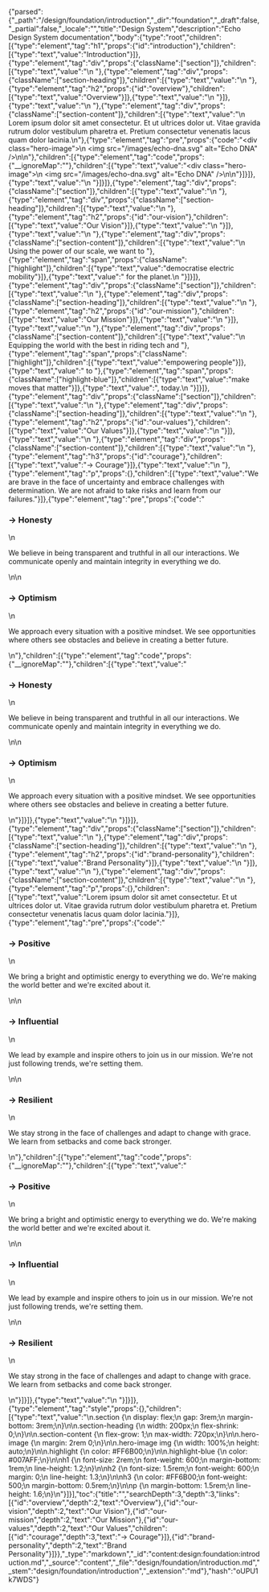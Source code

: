 {"parsed":{"_path":"/design/foundation/introduction","_dir":"foundation","_draft":false,"_partial":false,"_locale":"","title":"Design System","description":"Echo Design System documentation","body":{"type":"root","children":[{"type":"element","tag":"h1","props":{"id":"introduction"},"children":[{"type":"text","value":"Introduction"}]},{"type":"element","tag":"div","props":{"className":["section"]},"children":[{"type":"text","value":"\n  "},{"type":"element","tag":"div","props":{"className":["section-heading"]},"children":[{"type":"text","value":"\n    "},{"type":"element","tag":"h2","props":{"id":"overview"},"children":[{"type":"text","value":"Overview"}]},{"type":"text","value":"\n  "}]},{"type":"text","value":"\n  "},{"type":"element","tag":"div","props":{"className":["section-content"]},"children":[{"type":"text","value":"\n    Lorem ipsum dolor sit amet consectetur. Et ut ultrices dolor ut. Vitae gravida rutrum dolor vestibulum pharetra et. Pretium consectetur venenatis lacus quam dolor lacinia.\n"},{"type":"element","tag":"pre","props":{"code":"<div class=\"hero-image\">\n  <img src=\"/images/echo-dna.svg\" alt=\"Echo DNA\" />\n</div>\n"},"children":[{"type":"element","tag":"code","props":{"__ignoreMap":""},"children":[{"type":"text","value":"<div class=\"hero-image\">\n  <img src=\"/images/echo-dna.svg\" alt=\"Echo DNA\" />\n</div>\n"}]}]},{"type":"text","value":"\n  "}]}]},{"type":"element","tag":"div","props":{"className":["section"]},"children":[{"type":"text","value":"\n  "},{"type":"element","tag":"div","props":{"className":["section-heading"]},"children":[{"type":"text","value":"\n    "},{"type":"element","tag":"h2","props":{"id":"our-vision"},"children":[{"type":"text","value":"Our Vision"}]},{"type":"text","value":"\n  "}]},{"type":"text","value":"\n  "},{"type":"element","tag":"div","props":{"className":["section-content"]},"children":[{"type":"text","value":"\n    Using the power of our scale, we want to "},{"type":"element","tag":"span","props":{"className":["highlight"]},"children":[{"type":"text","value":"democratise electric mobility"}]},{"type":"text","value":" for the planet.\n  "}]}]},{"type":"element","tag":"div","props":{"className":["section"]},"children":[{"type":"text","value":"\n  "},{"type":"element","tag":"div","props":{"className":["section-heading"]},"children":[{"type":"text","value":"\n    "},{"type":"element","tag":"h2","props":{"id":"our-mission"},"children":[{"type":"text","value":"Our Mission"}]},{"type":"text","value":"\n  "}]},{"type":"text","value":"\n  "},{"type":"element","tag":"div","props":{"className":["section-content"]},"children":[{"type":"text","value":"\n    Equipping the world with the best in riding tech and "},{"type":"element","tag":"span","props":{"className":["highlight"]},"children":[{"type":"text","value":"empowering people"}]},{"type":"text","value":" to "},{"type":"element","tag":"span","props":{"className":["highlight-blue"]},"children":[{"type":"text","value":"make moves that matter"}]},{"type":"text","value":", today.\n  "}]}]},{"type":"element","tag":"div","props":{"className":["section"]},"children":[{"type":"text","value":"\n  "},{"type":"element","tag":"div","props":{"className":["section-heading"]},"children":[{"type":"text","value":"\n    "},{"type":"element","tag":"h2","props":{"id":"our-values"},"children":[{"type":"text","value":"Our Values"}]},{"type":"text","value":"\n  "}]},{"type":"text","value":"\n  "},{"type":"element","tag":"div","props":{"className":["section-content"]},"children":[{"type":"text","value":"\n    "},{"type":"element","tag":"h3","props":{"id":"courage"},"children":[{"type":"text","value":"→ Courage"}]},{"type":"text","value":"\n    "},{"type":"element","tag":"p","props":{},"children":[{"type":"text","value":"We are brave in the face of uncertainty and embrace challenges with determination. We are not afraid to take risks and learn from our failures."}]},{"type":"element","tag":"pre","props":{"code":"<h3>→ Honesty</h3>\n<p>We believe in being transparent and truthful in all our interactions. We communicate openly and maintain integrity in everything we do.</p>\n\n<h3>→ Optimism</h3>\n<p>We approach every situation with a positive mindset. We see opportunities where others see obstacles and believe in creating a better future.</p>\n"},"children":[{"type":"element","tag":"code","props":{"__ignoreMap":""},"children":[{"type":"text","value":"<h3>→ Honesty</h3>\n<p>We believe in being transparent and truthful in all our interactions. We communicate openly and maintain integrity in everything we do.</p>\n\n<h3>→ Optimism</h3>\n<p>We approach every situation with a positive mindset. We see opportunities where others see obstacles and believe in creating a better future.</p>\n"}]}]},{"type":"text","value":"\n  "}]}]},{"type":"element","tag":"div","props":{"className":["section"]},"children":[{"type":"text","value":"\n  "},{"type":"element","tag":"div","props":{"className":["section-heading"]},"children":[{"type":"text","value":"\n    "},{"type":"element","tag":"h2","props":{"id":"brand-personality"},"children":[{"type":"text","value":"Brand Personality"}]},{"type":"text","value":"\n  "}]},{"type":"text","value":"\n  "},{"type":"element","tag":"div","props":{"className":["section-content"]},"children":[{"type":"text","value":"\n    "},{"type":"element","tag":"p","props":{},"children":[{"type":"text","value":"Lorem ipsum dolor sit amet consectetur. Et ut ultrices dolor ut. Vitae gravida rutrum dolor vestibulum pharetra et. Pretium consectetur venenatis lacus quam dolor lacinia."}]},{"type":"element","tag":"pre","props":{"code":"<h3>→ Positive</h3>\n<p>We bring a bright and optimistic energy to everything we do. We're making the world better and we're excited about it.</p>\n\n<h3>→ Influential</h3>\n<p>We lead by example and inspire others to join us in our mission. We're not just following trends, we're setting them.</p>\n\n<h3>→ Resilient</h3>\n<p>We stay strong in the face of challenges and adapt to change with grace. We learn from setbacks and come back stronger.</p>\n"},"children":[{"type":"element","tag":"code","props":{"__ignoreMap":""},"children":[{"type":"text","value":"<h3>→ Positive</h3>\n<p>We bring a bright and optimistic energy to everything we do. We're making the world better and we're excited about it.</p>\n\n<h3>→ Influential</h3>\n<p>We lead by example and inspire others to join us in our mission. We're not just following trends, we're setting them.</p>\n\n<h3>→ Resilient</h3>\n<p>We stay strong in the face of challenges and adapt to change with grace. We learn from setbacks and come back stronger.</p>\n"}]}]},{"type":"text","value":"\n  "}]}]},{"type":"element","tag":"style","props":{},"children":[{"type":"text","value":"\n.section {\n  display: flex;\n  gap: 3rem;\n  margin-bottom: 3rem;\n}\n\n.section-heading {\n  width: 200px;\n  flex-shrink: 0;\n}\n\n.section-content {\n  flex-grow: 1;\n  max-width: 720px;\n}\n\n.hero-image {\n  margin: 2rem 0;\n}\n\n.hero-image img {\n  width: 100%;\n  height: auto;\n}\n\n.highlight {\n  color: #FF6B00;\n}\n\n.highlight-blue {\n  color: #007AFF;\n}\n\nh1 {\n  font-size: 2rem;\n  font-weight: 600;\n  margin-bottom: 1rem;\n  line-height: 1.2;\n}\n\nh2 {\n  font-size: 1.5rem;\n  font-weight: 600;\n  margin: 0;\n  line-height: 1.3;\n}\n\nh3 {\n  color: #FF6B00;\n  font-weight: 500;\n  margin-bottom: 0.5rem;\n}\n\np {\n  margin-bottom: 1.5rem;\n  line-height: 1.6;\n}\n"}]}],"toc":{"title":"","searchDepth":3,"depth":3,"links":[{"id":"overview","depth":2,"text":"Overview"},{"id":"our-vision","depth":2,"text":"Our Vision"},{"id":"our-mission","depth":2,"text":"Our Mission"},{"id":"our-values","depth":2,"text":"Our Values","children":[{"id":"courage","depth":3,"text":"→ Courage"}]},{"id":"brand-personality","depth":2,"text":"Brand Personality"}]}},"_type":"markdown","_id":"content:design:foundation:introduction.md","_source":"content","_file":"design/foundation/introduction.md","_stem":"design/foundation/introduction","_extension":"md"},"hash":"oUPU1k7WDS"}